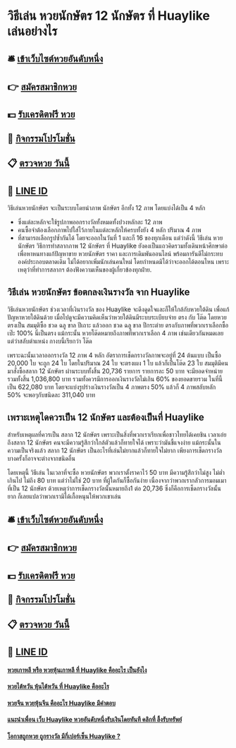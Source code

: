 # วิธีเล่น หวยนักษัตร 12 นักษัตร ที่ Huaylike เล่นอย่างไร

## 🛎 [เข้าเว็บไซต์หวยอันดับหนึ่ง](https://bit.ly/3QKTXwN)
## 👉 [สมัครสมาชิกหวย](https://bit.ly/3QKTXwN)
## 💵 [รับเครดิตฟรี หวย](https://bit.ly/3DNWIdZ)
## 👑 [กิจกรรมโปรโมชั่น](https://bit.ly/3DNWIdZ)
## 📋 [ตรวจหวย วันนี้](https://bit.ly/3DNWIdZ)
## 📱 [LINE ID](https://bit.ly/3DNWIdZ)

วิธีเล่นหวยนักษัตร จะเป็นระบบโดยนำภาพ นักษัตร อีกทั้ง 12 ภาพ โดยแบ่งได้เป็น 4 หลัก
- ซึ่งแต่ละหลักจะใช้รูปภาพออกรางวัลทั้งหมดทั้งปวงหลักละ 12 ภาพ
- คนซื้อจำต้องเลือกภาพไปใส่ไว้ภายในแต่ละหลักให้ครบทั้งยัง 4 หลัก ปริมาณ 4 ภาพ
- ที่สามารถเลือกรูปซ้ำกันได้ โดยจะออกในวันที่ 1 และก็ 16 ของทุกเดือน
แต่ว่าดังนี้ วิธีเล่น หวยนักษัตร วิธีการทำสลากภาพ 12 นักษัตร ที่ Huaylike ยังคงเป็นแถวคิดรวมทั้งเดินหน้าศึกษาต่อ เพื่อหาหนทางแก้ปัญหาขาย หวยนักษัตร ราคา และการเดิมพันออนไลน์ พร้อมการันตีไม่กระทบองค์ประกอบตลาดเดิม ไม่ได้อยากเพิ่มนักเล่นคนใหม่ โดยกำหนดมิได้ว่าจะออกได้ตอนไหน เพราะเหตุว่าที่ทำการสลากฯ ต้องฟังความเห็นของผู้เกี่ยวข้องทุกฝ่าย.

## วิธีเล่น หวยนักษัตร ข้อตกลงเงินรางวัล จาก Huaylike
วิธีเล่นหวยนักษัตร ช่วงเวลาที่เงินรางวัล ของ Huaylike จะดึงดูดใจและก็ให้ใกล้กับหวยใต้ดิน เพื่อแก้ปัญหาหวยใต้ดินด้วย เมื่อไปดูจะมีความคิดเห็นว่าหวยใต้ดินมีระบบระเบียบจ่าย ตรง กับ โต๊ด โดยหวยตรงเป็น สมมุติซื้อ ชวด ฉลู ขาล ปีเถาะ แล้วออก ชวด ฉลู ขาล ปีกระต่าย ตรงกับภาพที่พวกเราเลือกซื้อเป๊ะ 100% นี่เป็นตรง แม้กระนั้น หวยโต๊ดหมายถึงภาพที่พวกเราเลือก 4 ภาพ เช่นเดียวกันหมดเลย แต่ว่าสลับตำแหน่ง กางบนี้เรียกว่า โต๊ด

เพราะฉะนั้นเวลาออกรางวัล 12 ภาพ 4 หลัก อัตราการเช็ดกรางวัลภาพจะอยู่ที่ 24 ต้นแบบ เป็นซื้อ 20,000 ใบ จะถูก 24 ใบ โดยในปริมาณ 24 ใบ จะตรงเผง 1 ใบ แล้วก็เป็นโต๊ด 23 ใบ
สมมุติมีคนมาสั่งซื้อสลาก 12 นักษัตร ผ่านระบบทั้งสิ้น 20,736 รายการ รายการละ 50 บาท จะมียอดจำหน่ายรวมทั้งสิ้น 1,036,800 บาท รวมทั้งควรมีการออกเงินรางวัลไม่เกิน 60% ของยอดขายรวม ในที่นี้เป็น 622,080 บาท โดยจะแบ่งรูปร่างเงินรางวัลเป็น 4 ภาพตรง 50% แล้วก็ 4 ภาพสลับหลัก 50% จะพอๆกับชนิดละ 311,040 บาท

## เพราะเหตุไดควรเป็น 12 นักษัตร และต้องเป็นที่ Huaylike
สำหรับเหตุผลที่ควรเป็น สลาก 12 นักษัตร เพราะเป็นสิ่งที่พวกเราเรียกเพื่อชาวไทยได้เคยชิน เวลาเอ๋ยถึงสลาก 12 นักษัตร คนจะมีความรู้สึกว่าใกล้ตัวแล้วก็ทายใจได้ เพราะว่ามันชี้แจงง่าย แม้กระนั้นในความเป็นจริงแล้ว สลาก 12 นักษัตร เป็นอะไรที่เล่นไม่ยากแล้วก็ทายใจไม่ยาก เพียงการเช็ดกรางวัลบางครั้งก็อาจจะต่างจากชนิดอื่น

โดยเหตุนี้ วิธีเล่น ในเวลาที่จะซื้อ หวยนักษัตร พวกเราตั้งราคาไว้ 50 บาท มีความรู้สึกว่าไม่สูง ไม่ต่ำ เกินไป ไม่ถึง 80 บาท แต่ว่าไม่ใช่ 20 บาท ที่ผู้ใดกันก็ซื้อกันง่าย เนื่องจากว่าพวกเรากลัวการมอมเมา ที่เป็น 12 นักษัตร ด้วยเหตุว่าการเช็ดกรางวัลนั้นหมายถึง1 ต่อ 20,736 ซึ่งก็คือการเช็ดกรางวัลนั้นยาก ก็เลยแปลว่าพวกเรามิได้เกื้อหนุนให้พวกเขาเล่น

## 🛎 [เข้าเว็บไซต์หวยอันดับหนึ่ง](https://bit.ly/3QKTXwN)
## 👉 [สมัครสมาชิกหวย](https://bit.ly/3QKTXwN)
## 💵 [รับเครดิตฟรี หวย](https://bit.ly/3DNWIdZ)
## 👑 [กิจกรรมโปรโมชั่น](https://bit.ly/3DNWIdZ)
## 📋 [ตรวจหวย วันนี้](https://bit.ly/3DNWIdZ)
## 📱 [LINE ID](https://bit.ly/3DNWIdZ)

#### [หวยเกาหลี หรือ หวยหุ้นเกาหลี ที่ Huaylike คืออะไร เป็นยังไง](https://atom.io/themes/หวยเกาหลี%20หรือ%20หวยหุ้นเกาหลี%20ที่%20Huaylike%20คืออะไร%20เป็นยังไง)
#### [หวยไต้หวัน หุ้นไต้หวัน ที่ Huaylike คืออะไร](https://atom.io/themes/หวยไต้หวัน%20หุ้นไต้หวัน%20ที่%20Huaylike%20คืออะไร)
#### [หวยจีน หวยหุ้นจีน คืออะไร Huaylike มีคำตอบ](https://atom.io/themes/หวยจีน%20หวยหุ้นจีน%20คืออะไร%20Huaylike%20มีคำตอบ)
#### [แนะนำเพื่อน เว็บ Huaylike หวยอันดับหนึ่งรับเงินโดยทันที คลิกที่ ลิ้งรับทรัพย์](https://atom.io/themes/แนะนำเพื่อน%20เว็บ%20Huaylike%20หวยอันดับหนึ่งรับเงินโดยทันที%20คลิกที่%20ลิ้งรับทรัพย์)
#### [โอกาสถูกหวย ถูกรางวัล มีกี่เปอร์เซ็น Huaylike ?](https://atom.io/themes/โอกาสถูกหวย%20ถูกรางวัล%20มีกี่เปอร์เซ็น%20Huaylike%20?)